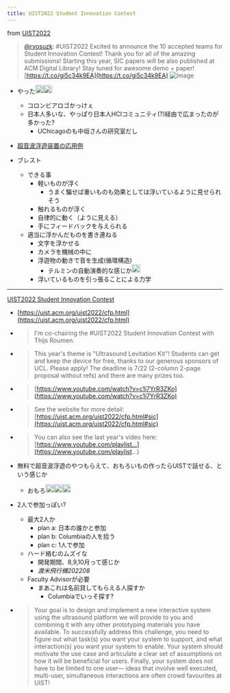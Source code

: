 ```yaml
---
title: UIST2022 Student Innovation Contest
---
```


from [UIST2022](UIST2022.md)

 > 
 > [@ryosuzk](https://twitter.com/ryosuzk/status/1555270302635921408): #UIST2022 Excited to announce the 10 accepted teams for Student Innovation Contest! Thank you for all of the amazing submissions!
 > Starting this year, SIC papers will be also published at ACM Digital Library! Stay tuned for awesome demo + paper!
 > [https://t.co/gi5c34k9EA](https://t.co/gi5c34k9EA)
 > ![image](https://pbs.twimg.com/media/FZVsisAUIAEW3dw.jpg)

* やった<img src='https://scrapbox.io/api/pages/blu3mo-public/blu3mo/icon' alt='blu3mo.icon' height="19.5"/><img src='https://scrapbox.io/api/pages/blu3mo-public/blu3mo/icon' alt='blu3mo.icon' height="19.5"/>
  
  * コロンビアロゴかっけぇ
  * 日本人多いな、やっぱり日本人HCIコミュニティ(?)経由で広まったのが多かった?
    * UChicagoのも中垣さんの研究室だし
* [超音波浮遊装置の応用例](%E8%B6%85%E9%9F%B3%E6%B3%A2%E6%B5%AE%E9%81%8A%E8%A3%85%E7%BD%AE%E3%81%AE%E5%BF%9C%E7%94%A8%E4%BE%8B.md)

* ブレスト
  
  * できる事
    * 軽いものが浮く
      * うまく騙せば重いものも効果としては浮いているように見せられそう
    * 触れるものが浮く
    * 自律的に動く（ように見える）
    * 手にフィードバックを与えられる
  * 適当に浮かんだものを書き連ねる
    * 文字を浮かせる
    * カメラを機械の中に
    * 浮遊物の動きで音を生成(循環構造)
      * テルミンの自動演奏的な感じか<img src='https://scrapbox.io/api/pages/blu3mo-public/rickshinmi/icon' alt='rickshinmi.icon' height="19.5"/>
    * 浮いているものを引っ張ることによる力学

---

[UIST2022 Student Innovation Contest](UIST2022%20Student%20Innovation%20Contest.md)

* [https://uist.acm.org/uist2022/cfp.html](https://uist.acm.org/uist2022/cfp.html)

* 
   > 
   > I'm co-chairing the #UIST2022 Student Innovation Contest with Thijs Roumen.

* 
   > 
   > This year's theme is "Ultrasound Levitation Kit"! Students can get and keep the device for free, thanks to our generous sponsors of UCL. Please apply! The deadline is 7/22 (2-column 2-page proposal without refs) and there are many prizes too.

* 
   > 
   > [https://www.youtube.com/watch?v=c1i7YrR3ZKo](https://www.youtube.com/watch?v=c1i7YrR3ZKo)

* 
   > 
   > See the website for more detail: [https://uist.acm.org/uist2022/cfp.html#sic](https://uist.acm.org/uist2022/cfp.html#sic)

* 
   > 
   > You can also see the last year's video here: [https://www.youtube.com/playlist...](https://www.youtube.com/playlist...)

* 無料で超音波浮遊のやつもらえて、おもろいもの作ったらUISTで話せる、という感じか
  
  * おもろ<img src='https://scrapbox.io/api/pages/blu3mo-public/blu3mo/icon' alt='blu3mo.icon' height="19.5"/><img src='https://scrapbox.io/api/pages/blu3mo-public/blu3mo/icon' alt='blu3mo.icon' height="19.5"/><img src='https://scrapbox.io/api/pages/blu3mo-public/blu3mo/icon' alt='blu3mo.icon' height="19.5"/>
* 2人で参加っぽい?
  
  * 最大2人か
    * plan a: 日本の誰かと参加
    * plan b: Columbiaの人を拾う
    * plan c: 1人で参加
  * ハード絡むのムズイな
    * 開発期間、8,9,10月って感じか
    * *渡米飛行機202208*
  * Faculty Advisorが必要
    * まあこれは名前貸してもらえる人探すか
      * Columbiaでいっそ探す?
* 
   > 
   > Your goal is to design and implement a new interactive system using the ultrasound platform we will provide to you and combining it with any other prototyping materials you have available. To successfully address this challenge, you need to figure out what task(s) you want your system to support, and what interaction(s) you want your system to enable. Your system should motivate the use case and articulate a clear set of assumptions on how it will be beneficial for users. Finally, your system does not have to be limited to one user— ideas that involve well executed, multi-user, simultaneous interactions are often crowd favourites at UIST!
